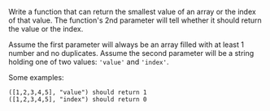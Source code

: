 Write a function that can return the smallest value of an array or the index of that value. The function's 2nd parameter will tell whether it should return the value or the index.

Assume the first parameter will always be an array filled with at least 1 number and no duplicates. Assume the second parameter will be a string holding one of two values: `'value'` and `'index'`.

Some examples:

```
([1,2,3,4,5], "value") should return 1
([1,2,3,4,5], "index") should return 0
```